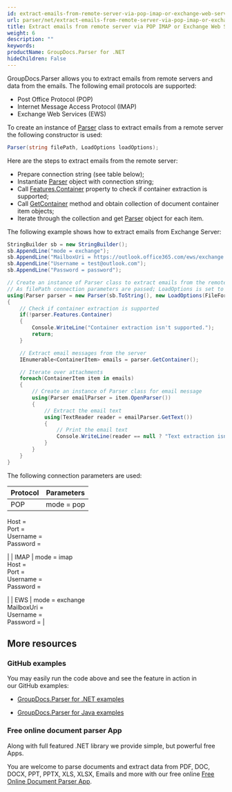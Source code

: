 ```yaml
---
id: extract-emails-from-remote-server-via-pop-imap-or-exchange-web-services-protocols
url: parser/net/extract-emails-from-remote-server-via-pop-imap-or-exchange-web-services-protocols
title: Extract emails from remote server via POP IMAP or Exchange Web Services protocols
weight: 6
description: ""
keywords: 
productName: GroupDocs.Parser for .NET
hideChildren: False
---
```

GroupDocs.Parser allows you to extract emails from remote servers and data from the emails. The following email protocols are supported:

*   Post Office Protocol (POP)
*   Internet Message Access Protocol (IMAP)
*   Exchange Web Services (EWS)

To create an instance of [Parser](https://apireference.groupdocs.com/net/parser/groupdocs.parser/parser) class to extract emails from a remote server the following constructor is used:

```csharp
Parser(string filePath, LoadOptions loadOptions);

```

Here are the steps to extract emails from the remote server:

*   Prepare connection string (see table below);
*   Instantiate [Parser](https://apireference.groupdocs.com/net/parser/groupdocs.parser/parser) object with connection string;
*   Call [Features.Container](https://apireference.groupdocs.com/net/parser/groupdocs.parser.options/features/properties/container) property to check if container extraction is supported;
*   Call [GetContainer](https://apireference.groupdocs.com/net/parser/groupdocs.parser/parser/methods/getcontainer) method and obtain collection of document container item objects;
*   Iterate through the collection and get [Parser](https://apireference.groupdocs.com/net/parser/groupdocs.parser/parser) object for each item.

The following example shows how to extract emails from Exchange Server:

```csharp
StringBuilder sb = new StringBuilder();
sb.AppendLine("mode = exchange");
sb.AppendLine("MailboxUri = https://outlook.office365.com/ews/exchange.asmx");
sb.AppendLine("Username = test@outlook.com");
sb.AppendLine("Password = password");

// Create an instance of Parser class to extract emails from the remote server
// As filePath connection parameters are passed; LoadOptions is set to Email file format
using(Parser parser = new Parser(sb.ToString(), new LoadOptions(FileFormat.Email)))
{
    // Check if container extraction is supported
    if(!parser.Features.Container)
    {
        Console.WriteLine("Container extraction isn't supported.");
        return;
    }

    // Extract email messages from the server
    IEnumerable<ContainerItem> emails = parser.GetContainer();

    // Iterate over attachments
    foreach(ContainerItem item in emails)
    {
        // Create an instance of Parser class for email message
        using(Parser emailParser = item.OpenParser())
        {
            // Extract the email text
            using(TextReader reader = emailParser.GetText())
            {
                // Print the email text
                Console.WriteLine(reader == null ? "Text extraction isn't supported." : reader.ReadToEnd());
            }
        }
    }
}

```

The following connection parameters are used:

| Protocol | Parameters |
| --- | --- |
| POP | mode = pop  
Host = <url>  
Port = <port>  
Username = <user-name>  
Password = <password>  
  
 |
| IMAP | mode = imap  
Host = <url>  
Port = <port>  
Username = <user-name>  
Password = <password>  
  
 |
| EWS | mode = exchange  
MailboxUri = <url>  
Username = <user-name>  
Password = <password>
 |

## More resources

### GitHub examples

You may easily run the code above and see the feature in action in our GitHub examples:

*   [GroupDocs.Parser for .NET examples](https://github.com/groupdocs-parser/GroupDocs.Parser-for-.NET)
    
*   [GroupDocs.Parser for Java examples](https://github.com/groupdocs-parser/GroupDocs.Parser-for-Java)
    

### Free online document parser App

Along with full featured .NET library we provide simple, but powerful free Apps.

You are welcome to parse documents and extract data from PDF, DOC, DOCX, PPT, PPTX, XLS, XLSX, Emails and more with our free online [Free Online Document Parser App](https://products.groupdocs.app/parser).
